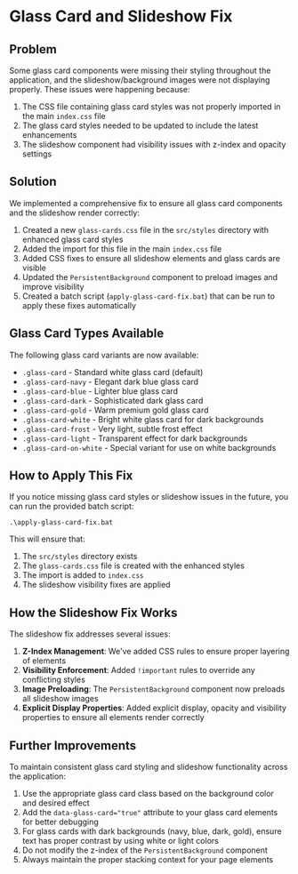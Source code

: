 # Glass Card and Slideshow Fix

## Problem

Some glass card components were missing their styling throughout the application, and the slideshow/background images were not displaying properly. These issues were happening because:

1. The CSS file containing glass card styles was not properly imported in the main `index.css` file
2. The glass card styles needed to be updated to include the latest enhancements
3. The slideshow component had visibility issues with z-index and opacity settings

## Solution

We implemented a comprehensive fix to ensure all glass card components and the slideshow render correctly:

1. Created a new `glass-cards.css` file in the `src/styles` directory with enhanced glass card styles
2. Added the import for this file in the main `index.css` file
3. Added CSS fixes to ensure all slideshow elements and glass cards are visible
4. Updated the `PersistentBackground` component to preload images and improve visibility
5. Created a batch script (`apply-glass-card-fix.bat`) that can be run to apply these fixes automatically

## Glass Card Types Available

The following glass card variants are now available:

- `.glass-card` - Standard white glass card (default)
- `.glass-card-navy` - Elegant dark blue glass card
- `.glass-card-blue` - Lighter blue glass card
- `.glass-card-dark` - Sophisticated dark glass card
- `.glass-card-gold` - Warm premium gold glass card
- `.glass-card-white` - Bright white glass card for dark backgrounds
- `.glass-card-frost` - Very light, subtle frost effect
- `.glass-card-light` - Transparent effect for dark backgrounds
- `.glass-card-on-white` - Special variant for use on white backgrounds

## How to Apply This Fix

If you notice missing glass card styles or slideshow issues in the future, you can run the provided batch script:

```
.\apply-glass-card-fix.bat
```

This will ensure that:
1. The `src/styles` directory exists
2. The `glass-cards.css` file is created with the enhanced styles
3. The import is added to `index.css`
4. The slideshow visibility fixes are applied

## How the Slideshow Fix Works

The slideshow fix addresses several issues:

1. **Z-Index Management**: We've added CSS rules to ensure proper layering of elements
2. **Visibility Enforcement**: Added `!important` rules to override any conflicting styles
3. **Image Preloading**: The `PersistentBackground` component now preloads all slideshow images
4. **Explicit Display Properties**: Added explicit display, opacity and visibility properties to ensure all elements render correctly

## Further Improvements

To maintain consistent glass card styling and slideshow functionality across the application:

1. Use the appropriate glass card class based on the background color and desired effect
2. Add the `data-glass-card="true"` attribute to your glass card elements for better debugging
3. For glass cards with dark backgrounds (navy, blue, dark, gold), ensure text has proper contrast by using white or light colors
4. Do not modify the z-index of the `PersistentBackground` component
5. Always maintain the proper stacking context for your page elements